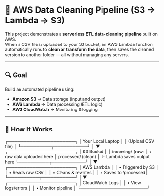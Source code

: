 # 🧠 AWS Data Cleaning Pipeline (S3 → Lambda → S3)

This project demonstrates a **serverless ETL data-cleaning pipeline** built on AWS.  
When a CSV file is uploaded to your S3 bucket, an AWS Lambda function automatically runs to **clean or transform the data**, then saves the cleaned version to another folder — all without managing any servers.

---

## 🔍 Goal

Build an automated pipeline using:
- **Amazon S3** → Data storage (input and output)
- **AWS Lambda** → Data processing (ETL logic)
- **AWS CloudWatch** → Monitoring & logging

---

## 🧩 How It Works

┌──────────────────────┐
│   Your Local Laptop  │
│  (Upload CSV file)   │
└──────────┬───────────┘
           │
           ▼
┌──────────────────────┐
│     S3 Bucket        │
│  incoming/ (raw)     │  ← raw data uploaded here
│  processed/ (clean)  │  ← Lambda saves output here
└──────────┬───────────┘
           │
           ▼
┌──────────────────────┐
│   AWS Lambda         │
│  • Triggered by S3   │
│  • Reads raw CSV     │
│  • Cleans & rewrites │
│  • Saves to /processed│
└──────────┬───────────┘
           │
           ▼
┌──────────────────────┐
│  CloudWatch Logs     │
│  • View logs/errors  │
│  • Monitor pipeline  │
└──────────────────────┘
   
